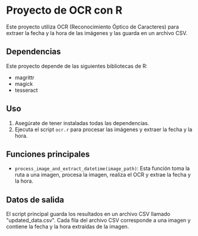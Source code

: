 # Proyecto de OCR con R

Este proyecto utiliza OCR (Reconocimiento Óptico de Caracteres) para extraer la fecha y la hora de las imágenes y las guarda en un archivo CSV.

## Dependencias

Este proyecto depende de las siguientes bibliotecas de R:

- magrittr
- magick
- tesseract

## Uso

1. Asegúrate de tener instaladas todas las dependencias.
2. Ejecuta el script `ocr.r` para procesar las imágenes y extraer la fecha y la hora.

## Funciones principales

- `process_image_and_extract_datetime(image_path)`: Esta función toma la ruta a una imagen, procesa la imagen, realiza el OCR y extrae la fecha y la hora.

## Datos de salida

El script principal guarda los resultados en un archivo CSV llamado "updated_data.csv". Cada fila del archivo CSV corresponde a una imagen y contiene la fecha y la hora extraídas de la imagen.

